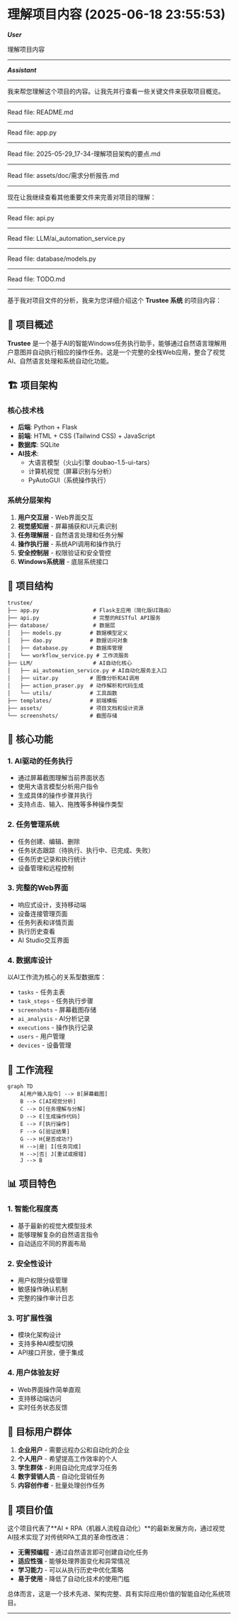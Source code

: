 <!-- Generated by SpecStory -->

# 理解项目内容 (2025-06-18 23:55:53)

_**User**_

理解项目内容

---

_**Assistant**_



---

我来帮您理解这个项目的内容。让我先并行查看一些关键文件来获取项目概览。

---

Read file: README.md

---

Read file: app.py

---

Read file: 2025-05-29_17-34-理解项目架构的要点.md

---

Read file: assets/doc/需求分析报告.md

---

现在让我继续查看其他重要文件来完善对项目的理解：

---

Read file: api.py

---

Read file: LLM/ai_automation_service.py

---

Read file: database/models.py

---

Read file: TODO.md

---

基于我对项目文件的分析，我来为您详细介绍这个 **Trustee 系统** 的项目内容：

## 🎯 项目概述

**Trustee** 是一个基于AI的智能Windows任务执行助手，能够通过自然语言理解用户意图并自动执行相应的操作任务。这是一个完整的全栈Web应用，整合了视觉AI、自然语言处理和系统自动化功能。

## 🏗️ 项目架构

### 核心技术栈
- **后端**: Python + Flask
- **前端**: HTML + CSS (Tailwind CSS) + JavaScript  
- **数据库**: SQLite
- **AI技术**: 
  - 大语言模型（火山引擎 doubao-1.5-ui-tars）
  - 计算机视觉（屏幕识别与分析）
  - PyAutoGUI（系统操作执行）

### 系统分层架构
1. **用户交互层** - Web界面交互
2. **视觉感知层** - 屏幕捕获和UI元素识别  
3. **任务理解层** - 自然语言处理和任务分解
4. **操作执行层** - 系统API调用和操作执行
5. **安全控制层** - 权限验证和安全管控
6. **Windows系统层** - 底层系统接口

## 📁 项目结构

```
trustee/
├── app.py                 # Flask主应用（简化版UI路由）
├── api.py                 # 完整的RESTful API服务
├── database/              # 数据层
│   ├── models.py         # 数据模型定义
│   ├── dao.py            # 数据访问对象
│   ├── database.py       # 数据库管理
│   └── workflow_service.py # 工作流服务
├── LLM/                   # AI自动化核心
│   ├── ai_automation_service.py # AI自动化服务主入口
│   ├── uitar.py          # 图像分析和AI调用
│   ├── action_praser.py  # 动作解析和代码生成
│   └── utils/            # 工具函数
├── templates/            # 前端模板
├── assets/               # 项目文档和设计资源
└── screenshots/          # 截图存储
```

## 🎨 核心功能

### 1. **AI驱动的任务执行**
- 通过屏幕截图理解当前界面状态
- 使用大语言模型分析用户指令
- 生成具体的操作步骤并执行
- 支持点击、输入、拖拽等多种操作类型

### 2. **任务管理系统**
- 任务创建、编辑、删除
- 任务状态跟踪（待执行、执行中、已完成、失败）
- 任务历史记录和执行统计
- 设备管理和远程控制

### 3. **完整的Web界面**
- 响应式设计，支持移动端
- 设备连接管理页面
- 任务列表和详情页面  
- 执行历史查看
- AI Studio交互界面

### 4. **数据库设计**
以AI工作流为核心的关系型数据库：
- `tasks` - 任务主表
- `task_steps` - 任务执行步骤
- `screenshots` - 屏幕截图存储
- `ai_analysis` - AI分析记录
- `executions` - 操作执行记录
- `users` - 用户管理
- `devices` - 设备管理

## 🔄 工作流程

```mermaid
graph TD
    A[用户输入指令] --> B[屏幕截图]
    B --> C[AI视觉分析]
    C --> D[任务理解与分解]
    D --> E[生成操作代码]
    E --> F[执行操作]
    F --> G[验证结果]
    G --> H{是否成功?}
    H -->|是| I[任务完成]
    H -->|否| J[重试或报错]
    J --> B
```

## 📊 项目特色

### 1. **智能化程度高**
- 基于最新的视觉大模型技术
- 能够理解复杂的自然语言指令
- 自动适应不同的界面布局

### 2. **安全性设计**
- 用户权限分级管理
- 敏感操作确认机制
- 完整的操作审计日志

### 3. **可扩展性强**
- 模块化架构设计
- 支持多种AI模型切换
- API接口开放，便于集成

### 4. **用户体验友好** 
- Web界面操作简单直观
- 支持移动端访问
- 实时任务状态反馈

## 🎯 目标用户群体

1. **企业用户** - 需要远程办公和自动化的企业
2. **个人用户** - 希望提高工作效率的个人
3. **学生群体** - 利用自动化完成学习任务
4. **数字营销人员** - 自动化营销任务
5. **内容创作者** - 批量处理创作任务

## 🚀 项目价值

这个项目代表了**AI + RPA（机器人流程自动化）**的最新发展方向，通过视觉AI技术实现了对传统RPA工具的革命性改进：

- **无需预编程** - 通过自然语言即可创建自动化任务
- **适应性强** - 能够处理界面变化和异常情况  
- **学习能力** - 可以从执行历史中优化策略
- **易于使用** - 降低了自动化技术的使用门槛

总体而言，这是一个技术先进、架构完整、具有实际应用价值的智能自动化系统项目。

---

